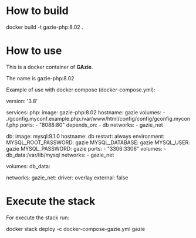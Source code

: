 # How to build

docker build -t gazie-php:8.02 .

# How to use

This is a docker container of __GAzie__.

The name is gazie-php:8.02

Example of use with docker compose (docker-compose.yml):

version: '3.8'

services:
  php:
    image: gazie-php:8.02
    hostname: gazie
    volumes:
      - ./gconfig.myconf.example.php:/var/www/html/config/config/gconfig.myconf.php
    ports:
      - "8088:80"
    depends_on:
      - db
    networks:
      - gazie_net

  db:
    image: mysql:9.1.0
    hostname: db
    restart: always
    environment:
      MYSQL_ROOT_PASSWORD: gazie
      MYSQL_DATABASE: gazie
      MYSQL_USER: gazie
      MYSQL_PASSWORD: gazie
    ports:
      - "3306:3306"
    volumes:
      - db_data:/var/lib/mysql
    networks:
      - gazie_net

volumes:
  db_data:

networks:
  gazie_net:
    driver: overlay
    external: false

# Execute the stack

For execute the stack run:

docker stack deploy -c docker-compose-gazie.yml gazie


